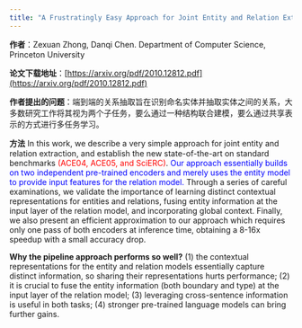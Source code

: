 ```yaml
---
title: "A Frustratingly Easy Approach for Joint Entity and Relation Extraction"
---
```


**作者**：Zexuan Zhong, Danqi Chen. Department of Computer Science, Princeton University

**论文下载地址**：[https://arxiv.org/pdf/2010.12812.pdf](https://arxiv.org/pdf/2010.12812.pdf)

**作者提出的问题**：端到端的关系抽取旨在识别命名实体并抽取实体之间的关系，大多数研究工作将其视为两个子任务，要么通过一种结构联合建模，要么通过共享表示的方式进行多任务学习。

**方法** In this work, we describe a very simple approach for joint entity and relation extraction, and establish the new state-of-the-art on standard benchmarks <font color='red'>(ACE04, ACE05, and SciERC)</font>. <font color='blue'>Our approach essentially builds on two independent pre-trained encoders and merely uses the entity model to provide input features for the relation model.</font> Through a series of careful examinations, we validate the importance of learning distinct contextual representations for entities and relations, fusing entity information at the input layer of the relation model, and incorporating global context. Finally, we also present an efficient approximation to our approach which requires only one pass of both encoders at inference time, obtaining a 8-16x speedup with a small accuracy drop.

**Why the pipeline approach performs so well?** 
(1) the contextual representations for the entity and relation models essentially capture distinct information, so sharing their representations hurts performance; 
(2) it is crucial to fuse the entity information (both boundary and type) at the input layer of the relation model;
(3) leveraging cross-sentence information is useful in both tasks; 
(4) stronger pre-trained language models can bring further gains. 

